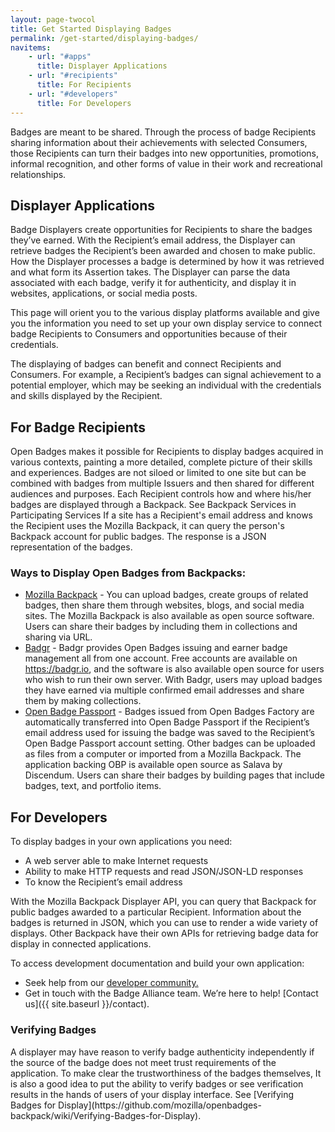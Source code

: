 ```yaml
---
layout: page-twocol
title: Get Started Displaying Badges
permalink: /get-started/displaying-badges/
navitems:
    - url: "#apps"
      title: Displayer Applications
    - url: "#recipients"
      title: For Recipients
    - url: "#developers"
      title: For Developers
---
```

Badges are meant to be shared. Through the process of badge Recipients sharing information about their achievements with selected Consumers, those Recipients can turn their badges into new opportunities, promotions, informal recognition, and other forms of value in their work and recreational relationships.

<h2 class="title title-content" id="apps">Displayer Applications</h2>
Badge Displayers create opportunities for Recipients to share the badges they’ve earned. With the Recipient’s email address, the Displayer can retrieve badges the Recipient’s been awarded and chosen to make public. 
How the Displayer processes a badge is determined by how it was retrieved and what form its Assertion takes. The Displayer can parse the data associated with each badge, verify it for authenticity, and display it in websites, applications, or social media posts.

This page will orient you to the various display platforms available and give you the information you need to set up your own display service to connect badge Recipients to Consumers and opportunities because of their credentials.

The displaying of badges can benefit and connect Recipients and Consumers. For example, a Recipient’s badges can signal achievement to a potential employer, which may be seeking an individual with the credentials and skills displayed by the Recipient. 

<h2 class="title title-content" id="recipients">For Badge Recipients</h2>
Open Badges makes it possible for Recipients to display badges acquired in various contexts, painting a more detailed, complete picture of their skills and experiences.
Badges are not siloed or limited to one site but can be combined with badges from multiple Issuers and then shared for different audiences and purposes.
Each Recipient controls how and where his/her badges are displayed through a Backpack. See Backpack Services in Participating Services
If a site has a Recipient's email address and knows the Recipient uses the Mozilla Backpack, it can query the person's Backpack account for public badges. The response is a JSON representation of the badges.

<h3 class="title title-secondary">Ways to Display Open Badges from Backpacks:</h3>

* [Mozilla Backpack](https://backpack.openbadges.org/) - You can upload badges, create groups of related badges, then share them through websites, blogs, and social media sites. The Mozilla Backpack is also available as open source software. Users can share their badges by including them in collections and sharing via URL.
* [Badgr](https://badgr.io) - Badgr provides Open Badges issuing and earner badge management all from one account. Free accounts are available on https://badgr.io, and the software is also available open source for users who wish to run their own server. With Badgr, users may upload badges they have earned via multiple confirmed email addresses and share them by making collections.
* [Open Badge Passport](https://openbadgepassport.com/) - Badges issued from Open Badges Factory are automatically transferred into Open Badge Passport if the Recipient’s email address used for issuing the badge was saved to the Recipient’s Open Badge Passport account setting. Other badges can be uploaded as files from a computer or imported from a Mozilla Backpack. The application backing OBP is available open source as Salava by Discendum. Users can share their badges by building pages that include badges, text, and portfolio items.

<h2 class="title title-content" id="developers">For Developers</h2>
To display badges in your own applications you need:

* A web server able to make Internet requests
* Ability to make HTTP requests and read JSON/JSON-LD responses
* To know the Recipient’s email address

With the Mozilla Backpack Displayer API, you can query that Backpack for public badges awarded to a particular Recipient.  Information about the badges is returned in JSON, which you can use to render a wide variety of displays. Other Backpack have their own APIs for retrieving badge data for display in connected applications.

To access development documentation and build your own application:

* Seek help from our [developer community.](http://bit.ly/badgesdevgroup)
* Get in touch with the Badge Alliance team. We’re here to help! [Contact us]({{ site.baseurl }}/contact).

<h3 class="title title-secondary">Verifying Badges</h3>
A displayer may have reason to verify badge authenticity independently if the source of the badge does not meet trust requirements of the application. To make clear the trustworthiness of the badges themselves, It is also a good idea to put the ability to verify badges or see verification results in the hands of users of your display interface. See [Verifying Badges for Display](https://github.com/mozilla/openbadges-backpack/wiki/Verifying-Badges-for-Display).
